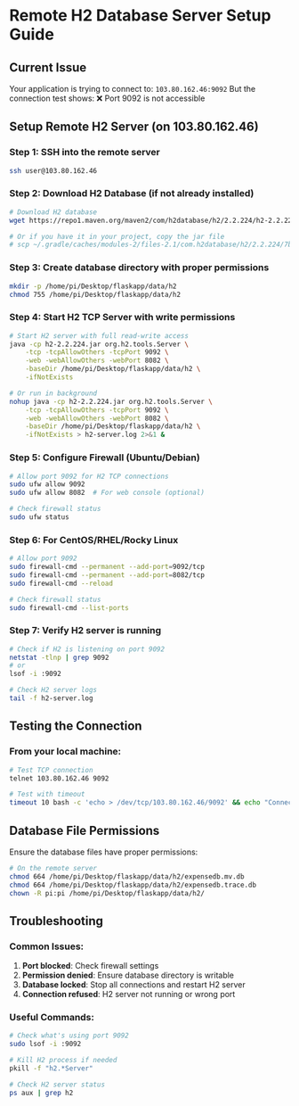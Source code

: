 # Remote H2 Database Server Setup Guide

## Current Issue
Your application is trying to connect to: `103.80.162.46:9092`
But the connection test shows: ❌ Port 9092 is not accessible

## Setup Remote H2 Server (on 103.80.162.46)

### Step 1: SSH into the remote server
```bash
ssh user@103.80.162.46
```

### Step 2: Download H2 Database (if not already installed)
```bash
# Download H2 database
wget https://repo1.maven.org/maven2/com/h2database/h2/2.2.224/h2-2.2.224.jar

# Or if you have it in your project, copy the jar file
# scp ~/.gradle/caches/modules-2/files-2.1/com.h2database/h2/2.2.224/7bdade27d8cd197d9b5ce9dc251f41d2edc5f7ad/h2-2.2.224.jar user@103.80.162.46:/path/to/h2/
```

### Step 3: Create database directory with proper permissions
```bash
mkdir -p /home/pi/Desktop/flaskapp/data/h2
chmod 755 /home/pi/Desktop/flaskapp/data/h2
```

### Step 4: Start H2 TCP Server with write permissions
```bash
# Start H2 server with full read-write access
java -cp h2-2.2.224.jar org.h2.tools.Server \
    -tcp -tcpAllowOthers -tcpPort 9092 \
    -web -webAllowOthers -webPort 8082 \
    -baseDir /home/pi/Desktop/flaskapp/data/h2 \
    -ifNotExists

# Or run in background
nohup java -cp h2-2.2.224.jar org.h2.tools.Server \
    -tcp -tcpAllowOthers -tcpPort 9092 \
    -web -webAllowOthers -webPort 8082 \
    -baseDir /home/pi/Desktop/flaskapp/data/h2 \
    -ifNotExists > h2-server.log 2>&1 &
```

### Step 5: Configure Firewall (Ubuntu/Debian)
```bash
# Allow port 9092 for H2 TCP connections
sudo ufw allow 9092
sudo ufw allow 8082  # For web console (optional)

# Check firewall status
sudo ufw status
```

### Step 6: For CentOS/RHEL/Rocky Linux
```bash
# Allow port 9092
sudo firewall-cmd --permanent --add-port=9092/tcp
sudo firewall-cmd --permanent --add-port=8082/tcp
sudo firewall-cmd --reload

# Check firewall status
sudo firewall-cmd --list-ports
```

### Step 7: Verify H2 server is running
```bash
# Check if H2 is listening on port 9092
netstat -tlnp | grep 9092
# or
lsof -i :9092

# Check H2 server logs
tail -f h2-server.log
```

## Testing the Connection

### From your local machine:
```bash
# Test TCP connection
telnet 103.80.162.46 9092

# Test with timeout
timeout 10 bash -c 'echo > /dev/tcp/103.80.162.46/9092' && echo "Connected" || echo "Failed"
```

## Database File Permissions
Ensure the database files have proper permissions:
```bash
# On the remote server
chmod 664 /home/pi/Desktop/flaskapp/data/h2/expensedb.mv.db
chmod 664 /home/pi/Desktop/flaskapp/data/h2/expensedb.trace.db
chown -R pi:pi /home/pi/Desktop/flaskapp/data/h2/
```

## Troubleshooting

### Common Issues:
1. **Port blocked**: Check firewall settings
2. **Permission denied**: Ensure database directory is writable
3. **Database locked**: Stop all connections and restart H2 server
4. **Connection refused**: H2 server not running or wrong port

### Useful Commands:
```bash
# Check what's using port 9092
sudo lsof -i :9092

# Kill H2 process if needed
pkill -f "h2.*Server"

# Check H2 server status
ps aux | grep h2
```
